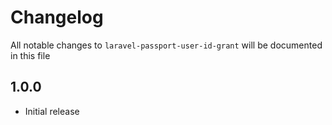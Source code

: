 # Changelog

All notable changes to `laravel-passport-user-id-grant` will be documented in this file

## 1.0.0
- Initial release
